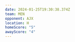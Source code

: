 ```yaml
---
date: 2024-01-25T19:30:38.374Z
team: MEN
opponent: AJX
location: H
homeScore: "5"
awayScore: "4"
---
```

